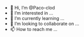 - 👋 Hi, I’m @Paco-clod
- 👀 I’m interested in ...
- 🌱 I’m currently learning ...
- 💞️ I’m looking to collaborate on ...
- 📫 How to reach me ...

<!---
Paco-clod/Paco-clod is a ✨ special ✨ repository because its `README.md` (this file) appears on your GitHub profile.
You can click the Preview link to take a look at your changes.
--->
